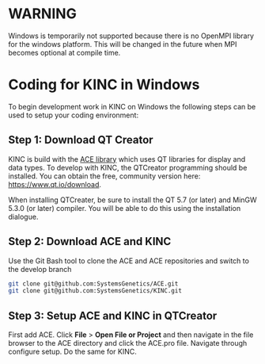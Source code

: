 # WARNING
Windows is temporarily not supported because there is no OpenMPI library for the windows platform. This will be changed in the future when MPI becomes optional at compile time.

# Coding for KINC in Windows
To begin development work in KINC on Windows the following steps can be used to setup your coding environment:

## Step 1:  Download QT Creator
KINC is build with the [ACE library](https://github.com/systemsgenetics/ACE) which uses QT libraries for display and data types. To develop with KINC, the QTCreator programming should be installed. You can obtain the free, community version here:  https://www.qt.io/download.

When installing QTCreater, be sure to install the QT 5.7 (or later) and MinGW 5.3.0 (or later) compiler.  You will be able to do this using the installation dialogue.

## Step 2: Download ACE and KINC
Use the Git Bash tool to clone the ACE and ACE repositories and switch to the develop branch

```bash
git clone git@github.com:SystemsGenetics/ACE.git
git clone git@github.com:SystemsGenetics/KINC.git
```

## Step 3: Setup ACE and KINC in QTCreator
First add ACE. Click **File** > **Open File or Project** and then navigate in the file browser to the ACE directory and click the ACE.pro file. Navigate through configure setup. Do the same for KINC.

